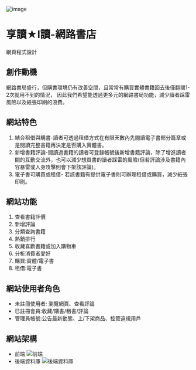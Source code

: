 ![image](https://github.com/Ivy1093367/iReader_Final/assets/100365394/ca21a092-406e-47db-83f1-20103978b3cc)
# 享讀★I讀-網路書店
 網頁程式設計
## 創作動機
網路書局盛行，但購書環境仍有改善空間，且常常有購買實體書籍回去後僅翻閱1-2次就用不到的情況，
因此我們希望能透過更多元的網路書局功能，減少讀者踩雷風險以及紙張印刷的浪費。
## 網站特色
1. 結合租借與購書-讀者可透過租借方式在有限天數內先閱讀電子書部分篇章或是閱讀完整書籍再決定是否購入實體書。
2. 新增書籍評論-閱讀過書籍的讀者可登錄帳號後新增書籍評論，除了增進讀者間的互動交流外，也可以減少想買書的讀者踩雷的風險(但若評論涉及書籍內容暴雷或人身攻擊則會下架該評論)。
3. 電子書可購買或租借- 若該書籍有提供電子書則可辦理租借或購買，減少紙張印刷。
## 網站功能
1. 查看書籍評價
2. 新增評論
3. 分類查詢書籍
4. 熱銷排行
5. 收藏喜歡書籍或加入購物車
6. 分析消費者愛好
7. 購買:實體/電子書
8. 租借:電子書
## 網站使用者角色
* 未註冊使用者: 瀏覽網頁、查看評論
* 已註冊會員:收藏/購書/租書/評論
* 管理員帳號:公告最新動態、上/下架商品、控管違規用戶
## 網站架構
* 前端
![前端](https://github.com/Ivy1093367/iReader_Final/assets/100365394/2dcd72ff-1762-4128-ba5b-5c4a147089cd)
* 後端資料庫
![後端資料庫](https://github.com/Ivy1093367/iReader_Final/assets/100365394/9ac5c193-4b4a-4b6f-ab22-d9564f14c648)








